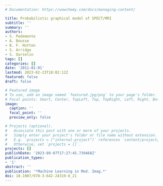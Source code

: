 ```yaml
---
# Documentation: https://wowchemy.com/docs/managing-content/

title: Probabilistic graphical model of SPECT/MRI
subtitle: ''
summary: ''
authors:
- S. Pedemonte
- A. Bousse
- B. F. Hutton
- S. Arridge
- S. Ourselin
tags: []
categories: []
date: '2011-01-01'
lastmod: 2023-02-23T18:02:12Z
featured: false
draft: false

# Featured image
# To use, add an image named `featured.jpg/png` to your page's folder.
# Focal points: Smart, Center, TopLeft, Top, TopRight, Left, Right, BottomLeft, Bottom, BottomRight.
image:
  caption: ''
  focal_point: ''
  preview_only: false

# Projects (optional).
#   Associate this post with one or more of your projects.
#   Simply enter your project's folder or file name without extension.
#   E.g. `projects = ["internal-project"]` references `content/project/deep-learning/index.md`.
#   Otherwise, set `projects = []`.
projects: []
publishDate: '2023-09-07T17:27:45.739468Z'
publication_types:
- '1'
abstract: ''
publication: '*Machine Learning in Med. Imag.*'
doi: 10.1007/978-3-642-24319-6_21
---
```

